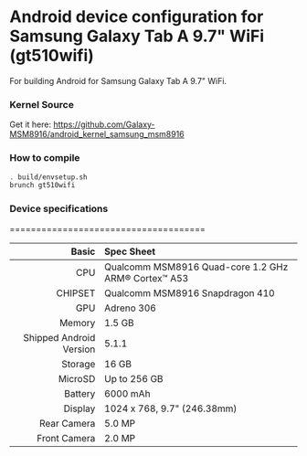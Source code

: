 # Android device configuration for Samsung Galaxy Tab A 9.7" WiFi (gt510wifi)

For building Android for Samsung Galaxy Tab A 9.7" WiFi.

### Kernel Source

Get it here: https://github.com/Galaxy-MSM8916/android_kernel_samsung_msm8916

### How to compile

```sh
. build/envsetup.sh
brunch gt510wifi
```

### Device specifications
=====================================

Basic   | Spec Sheet
-------:|:-------------------------
CPU     | Qualcomm MSM8916 Quad-core 1.2 GHz ARM® Cortex™ A53
CHIPSET | Qualcomm MSM8916 Snapdragon 410
GPU     | Adreno 306
Memory  | 1.5 GB
Shipped Android Version | 5.1.1
Storage | 16 GB
MicroSD | Up to 256 GB
Battery | 6000 mAh
Display | 1024 x 768, 9.7" (246.38mm)
Rear Camera  | 5.0 MP
Front Camera | 2.0 MP

